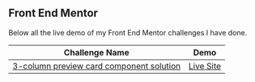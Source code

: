 ## Front End Mentor

Below all the live demo of my Front End Mentor challenges I have done.

| Challenge Name | Demo |
| ------ | ------ |
| <a href="https://github.com/jhontriboyke/front-end-mentor/tree/main/3-column-preview-card-component-main" target="_blank">3-column preview card component solution</a> | <a href="https://tri-column-preview-jhontriboyke.netlify.app/" target="_blank">Live Site</a> |
